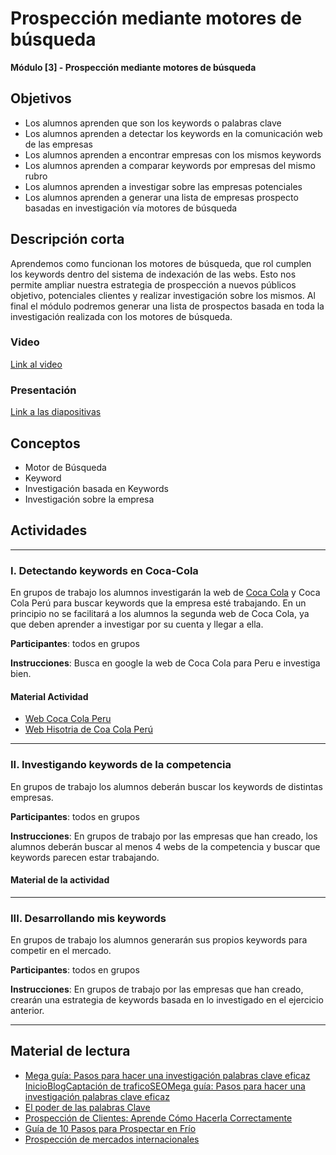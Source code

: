 # Prospección mediante motores de búsqueda

**Módulo [3] - Prospección mediante motores de búsqueda**

## Objetivos

- Los alumnos aprenden que son los keywords o palabras clave
- Los alumnos aprenden a detectar los keywords en la comunicación web de las empresas
- Los alumnos aprenden a encontrar empresas con los mismos keywords
- Los alumnos aprenden a comparar keywords por empresas del mismo rubro
- Los alumnos aprenden a investigar sobre las empresas potenciales
- Los alumnos aprenden a generar una lista de empresas prospecto basadas en investigación vía motores de búsqueda

## Descripción corta

Aprendemos como funcionan los motores de búsqueda, que rol cumplen los keywords dentro del sistema de indexación de las webs.
Esto nos permite ampliar nuestra estrategia de prospección a nuevos públicos objetivo, potenciales clientes y realizar investigación sobre los mismos.
Al final el módulo podremos generar una lista de prospectos basada en toda la investigación realizada con los motores de búsqueda.

### Video

[Link al video](https://www.youtube.com/watch?v=oHiuI1UTsYg)

### Presentación

[Link a las diapositivas](https://drive.google.com/open?id=1zgtJQyzTubyC6Z-1BaNAlB6B12Kaxy8167YsPqtD90g)

## Conceptos

- Motor de Búsqueda
- Keyword
- Investigación basada en Keywords
- Investigación sobre la empresa

## Actividades

---

### I. Detectando keywords en Coca-Cola

En grupos de trabajo los alumnos investigarán la web de [Coca Cola](http://www.cocacolalatinamerica.com/es/pe/home/) y Coca Cola Perú para buscar keywords que la empresa esté trabajando.
En un principio no se facilitará a los alumnos la segunda web de Coca Cola, ya que deben aprender a investigar por su cuenta y llegar a ella.

**Participantes**: todos en grupos

**Instrucciones**: Busca en google la web de Coca Cola para Peru e investiga bien.

#### Material Actividad

- [Web Coca Cola Peru](http://www.cocacolalatinamerica.com/es/pe/home/)
- [Web Hisotria de Coa Cola Perú](https://www.cocacoladeperu.com.pe/)

---

### II. Investigando keywords de la competencia

En grupos de trabajo los alumnos deberán buscar los keywords de distintas empresas.

**Participantes**: todos en grupos

**Instrucciones**: En grupos de trabajo por las empresas que han creado, los alumnos deberán buscar al menos 4 webs de la competencia y buscar que
keywords parecen estar trabajando.

#### Material de la actividad

---

### III. Desarrollando mis keywords

En grupos de trabajo los alumnos generarán sus propios keywords para competir en el mercado.

**Participantes**: todos en grupos

**Instrucciones**: En grupos de trabajo por las empresas que han creado, crearán una estrategia de keywords basada en lo investigado en el ejercicio anterior.

---

## Material de lectura

- [Mega guía: Pasos para hacer una investigación palabras clave eficaz InicioBlogCaptación de traficoSEOMega guía: Pasos para hacer una investigación palabras clave eficaz](https://www.codigonexo.com/blog/captacion-de-trafico/seo/pasos-a-seguir-para-investigacion-palabras-clave-eficaz/)
- [El poder de las palabras Clave](https://www.codigonexo.com/blog/captacion-de-trafico/seo/que-son-las-palabras-clave/)
- [Prospección de Clientes: Aprende Cómo Hacerla Correctamente](https://www.genwords.com/blog/prospeccion-de-clientes)
- [Guía de 10 Pasos para Prospectar en Frío](https://developingthebusiness.com/como-prospectar-en-frio/)
- [Prospección de mercados internacionales](https://momentozero.uno/e-prospeccion-internacional/)
